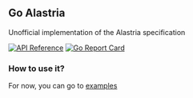 ## Go Alastria

Unofficial implementation of the Alastria specification

[![API Reference](
https://camo.githubusercontent.com/915b7be44ada53c290eb157634330494ebe3e30a/68747470733a2f2f676f646f632e6f72672f6769746875622e636f6d2f676f6c616e672f6764646f3f7374617475732e737667
)](https://pkg.go.dev/github.com/onmax/go-alastria?tab=doc)
[![Go Report Card](https://goreportcard.com/badge/github.com/onmax/go-alastria)](https://goreportcard.com/report/github.com/onmax/go-alastria)

### How to use it?

For now, you can go to [examples](./cmd)